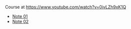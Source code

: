 Course at https://www.youtube.com/watch?v=0ivLZh9xK1Q

* [Note 01](https://github.com/thewoood/LaTeX-Tutorial-by-Michelle-Krummel-NOTES/blob/main/01.md)
* [Note 02](https://github.com/thewoood/LaTeX-Tutorial-by-Michelle-Krummel-NOTES/blob/main/02.md)


